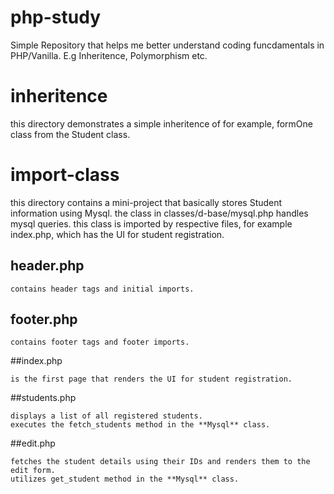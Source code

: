 # php-study

Simple Repository that helps me better understand coding funcdamentals in PHP/Vanilla. E.g Inheritence, Polymorphism etc.

# inheritence

this directory demonstrates a simple inheritence of for example, formOne class from the Student class.


# import-class

this directory contains a mini-project that basically stores Student information using Mysql.
the class in classes/d-base/mysql.php handles mysql queries.
this class is imported by respective files, for example index.php, which has the UI for student registration.

## header.php

    contains header tags and initial imports.

## footer.php

    contains footer tags and footer imports.

##index.php

    is the first page that renders the UI for student registration.

##students.php

    displays a list of all registered students.
    executes the fetch_students method in the **Mysql** class.

##edit.php

    fetches the student details using their IDs and renders them to the edit form.
    utilizes get_student method in the **Mysql** class.
